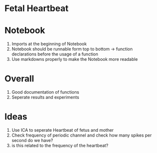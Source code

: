 # Fetal Heartbeat

# Notebook
1. Imports at the beginning of Notebook
2. Notebook should be runnable form top to bottom -> function declarations before the usage of a function
3. Use markdowns properly to make the Notebook more readable 

# Overall
1. Good documentation of functions
2. Seperate results and experiments

# Ideas
1. Use ICA to seperate Heartbeat of fetus and mother
2. Check frequency of periodic channel and check how many spikes per second do we have?
3. is this related to the frequency of the heartbeat?

